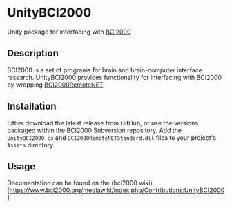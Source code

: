 UnityBCI2000
===
Unity package for interfacing with [BCI2000](bci2000.org)


Description
---
BCI2000 is a set of programs for brain and brain-computer interface research. UnityBCI2000 provides functionality for interfacing with BCI2000 by wrapping [BCI2000RemoteNET](https://github.com/neurotechcenter/BCI2000RemoteNET).

Installation
---
Either download the latest release from GitHub, or use the versions packaged within the BCI2000 Subversion repository. Add the `UnityBCI2000.cs` and `BCI2000RemoteNETStandard.dll` files to your project's `Assets` directory.

Usage
---
Documentation can be found on the (bci2000 wiki)[https://www.bci2000.org/mediawiki/index.php/Contributions:UnityBCI2000] 